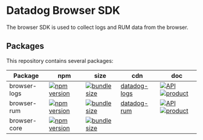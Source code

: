 # Datadog Browser SDK

The browser SDK is used to collect logs and RUM data from the browser.

## Packages

This repository contains several packages:

| Package      | npm                      | size                     | cdn                | doc                                 |
| ------------ | ------------------------ | ------------------------ | ------------------ | ----------------------------------- |
| browser-logs | [![npm version][01]][02] | [![bundle size][03]][04] | [datadog-logs][05] | [![API][1]][07] [![product][2]][08] |
| browser-rum  | [![npm version][11]][12] | [![bundle size][13]][14] | [datadog-rum][15]  | [![API][1]][17] [![product][2]][18] |
| browser-core | [![npm version][21]][22] | [![bundle size][23]][24] |                    |

[1]: https://github.githubassets.com/favicons/favicon.png
[2]: https://imgix.datadoghq.com/img/favicons/favicon-32x32.png
[01]: https://badge.fury.io/js/%40datadog%2Fbrowser-logs.svg
[02]: https://badge.fury.io/js/%40datadog%2Fbrowser-logs
[03]: https://badgen.net/bundlephobia/minzip/@datadog/browser-logs
[04]: https://bundlephobia.com/result?p=@datadog/browser-logs
[05]: https://www.datadoghq-browser-agent.com/datadog-logs.js
[07]: ./packages/logs/README.md
[08]: https://docs.datadoghq.com/logs/log_collection/javascript/?tab=npm
[11]: https://badge.fury.io/js/%40datadog%2Fbrowser-rum.svg
[12]: https://badge.fury.io/js/%40datadog%2Fbrowser-rum
[13]: https://badgen.net/bundlephobia/minzip/@datadog/browser-rum
[14]: https://bundlephobia.com/result?p=@datadog/browser-rum
[15]: https://www.datadoghq-browser-agent.com/datadog-rum.js
[17]: ./packages/rum/README.md
[18]: https://docs.datadoghq.com/real_user_monitoring/
[21]: https://badge.fury.io/js/%40datadog%2Fbrowser-core.svg
[22]: https://badge.fury.io/js/%40datadog%2Fbrowser-core
[23]: https://badgen.net/bundlephobia/minzip/@datadog/browser-core
[24]: https://bundlephobia.com/result?p=@datadog/browser-core
